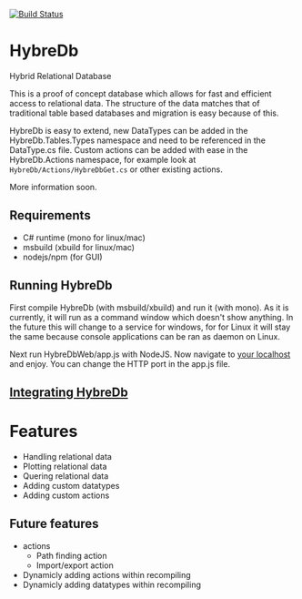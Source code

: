[![Build Status](https://travis-ci.org/blackshadev/HybreDb.svg?branch=master)](https://travis-ci.org/blackshadev/HybreDb)

# HybreDb
Hybrid Relational Database

This is a proof of concept database which allows for fast and efficient access to relational data. The structure of the data matches that of traditional table based databases and migration is easy because of this.

HybreDb is easy to extend, new DataTypes can be added in the HybreDb.Tables.Types namespace and need to be referenced in the DataType.cs file.
Custom actions can be added with ease in the HybreDb.Actions namespace, for example look at `HybreDb/Actions/HybreDbGet.cs` or other existing actions.

More information soon.

## Requirements
 - C# runtime (mono for linux/mac)
 - msbuild (xbuild for linux/mac)
 - nodejs/npm (for GUI)

## Running HybreDb
First compile HybreDb (with msbuild/xbuild) and run it (with mono). As it is currently, it will run as a command window which doesn't show anything. In the future this will change to a service for windows, for for Linux it will stay the same because console applications can be ran as daemon on Linux.

Next run HybreDbWeb/app.js with NodeJS. Now navigate to [your localhost](http://localhost/) and enjoy. You can change the HTTP port in the app.js file.

## [Integrating HybreDb](../../wiki/hybreDbComm)


# Features
 - Handling relational data
 - Plotting relational data
 - Quering relational data
 - Adding custom datatypes
 - Adding custom actions

## Future features
 - actions
   - Path finding action
   - Import/export action
 - Dynamicly adding actions within recompiling
 - Dynamicly adding datatypes within recompiling
